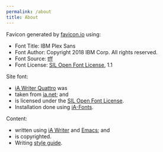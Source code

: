 ```yaml
---
permalink: /about
title: About
---
```


Favicon generated by [favicon.io](https://favicon.io) using:

- Font Title: IBM Plex Sans
- Font Author: Copyright 2018 IBM Corp. All rights reserved.
- Font Source: [tff](http://fonts.gstatic.com/s/ibmplexsans/v8/zYXgKVElMYYaJe8bpLHnCwDKtdbUFI5NadY.ttf)
- Font License: [SIL Open Font License](http://scripts.sil.org/OFL), 1.1

Site font:

- [iA Writer Quattro](https://ia.net/downloads#fonts) was
- taken from [ia.net](https://ia.net); and
- is licensed under the [SIL Open Font License](http://scripts.sil.org/OFL).
- Installation done using [iA-Fonts](https://github.com/codex-src/iA-Fonts).

Content:

- written using [iA Writer](https://ia.net/writer) and [Emacs](https://www.gnu.org/software/emacs/); and
- is copyrighted.
- Writing [style guide](http://www.plainenglish.co.uk/how-to-write-in-plain-english.html).
